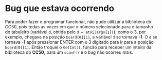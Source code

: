 # Bug que estava ocorrendo

Para poder fazer o programar funcionar, não pude utilizar a biblioteca do CC50, pois todas as vezes em que o número selecionado para o tamanho do tabuleiro (variável `d`, obtida pelo `d = atoi(argv[1])`), como o 3, por exemplo, chegava na posição `board[0][1]`, a variável `d` se tornava **-1**. O `d` se tornava **-1** após pressionar ENTER com o 3 digitado para ir para a posição `board[0][1]`. Então troquei o `GetInt()`, funcão para receber um inteiro da biblioteca do **CC50**, para um `scanf()` e o bug não ocorreu mais.
